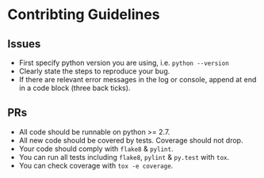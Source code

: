 # Contribting Guidelines

## Issues

- First specify python version you are using, i.e. `python --version`
- Clearly state the steps to reproduce your bug.
- If there are relevant error messages in the log or console,
append at end in a code block (three back ticks).

## PRs

- All code should be runnable on python >= 2.7.
- All new code should be covered by tests. Coverage should not drop.
- Your code should comply with `flake8` & `pylint`.
- You can run all tests including `flake8`, `pylint` & `py.test` with `tox`.
- You can check coverage with `tox -e coverage`.
